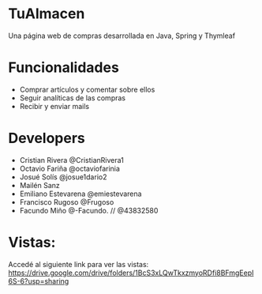 # TuAlmacen
Una página web de compras desarrollada en Java, Spring y Thymleaf

# Funcionalidades
- Comprar artículos y comentar sobre ellos
- Seguir analíticas de las compras
- Recibir y enviar mails

# Developers
- Cristian Rivera @CristianRivera1
- Octavio Fariña @octaviofarinia
- Josué Solís @josue1dario2
- Mailén Sanz
- Emiliano Estevarena @emiestevarena
- Francisco Rugoso @Frugoso
- Facundo Miño @-Facundo. // @43832580

# Vistas:
Accedé al siguiente link para ver las vistas:
https://drive.google.com/drive/folders/1BcS3xLQwTkxzmyoRDfi8BFmgEepI6S-6?usp=sharing
